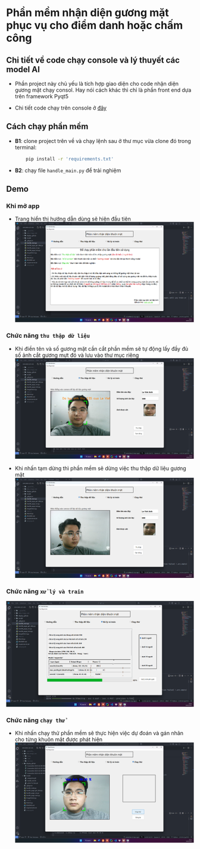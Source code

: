 # Phần mềm nhận diện gương mặt phục vụ cho điểm danh hoặc chấm công

## Chi tiết về code chạy console và lý thuyết các model AI
- Phần project này chủ yếu là tích hợp giao diện cho code nhận diện gương mặt chạy consol. Hay nói cách khác thì chỉ là phần front end dựa trên framework Pyqt5 

- Chi tiết code chạy trên console ở [đây](https://github.com/vietanhlee/face-recognition-Qt5)
## Cách chạy phần mềm

- **B1**: clone project trên về và chạy lệnh sau ở thư mục vừa clone đó trong terminal:
    ``` bash
        pip install -r 'requirements.txt'
    ```

- **B2**: chạy file `handle_main.py` để trải nghiệm
## Demo

### Khi mở app
- Trang hiển thị hướng dẫn dùng sẽ hiện đầu tiên
![](https://raw.githubusercontent.com/vietanhlee/face-recognition-Qt5/refs/heads/main/display_github/Screenshot%202025-02-10%20200413.png)

### Chức năng `thu thập dữ liệu` 
- Khi điền tên và số gương mặt cần cắt phần mềm sẽ tự động lấy đầy đủ số ảnh cắt gương mựt đó và lưu vào thư mục riêng
![](https://raw.githubusercontent.com/vietanhlee/face-recognition-Qt5/refs/heads/main/display_github/Screenshot%202025-02-10%20200519.png)

- Khi nhấn tạm dừng thì phần mềm sẽ dừng việc thu thập dữ liệu gương mặt
![](https://raw.githubusercontent.com/vietanhlee/face-recognition-Qt5/refs/heads/main/display_github/Screenshot%202025-02-10%20200610.png)

### Chức năng `xử lý và train`
![](https://raw.githubusercontent.com/vietanhlee/face-recognition-Qt5/refs/heads/main/display_github/Screenshot%202025-02-10%20200633.png)

### Chức năng `chạy thử`
- Khi nhấn chạy thử phần mềm sẽ thực hiện việc dự đoán và gán nhãn cho từng khuôn mặt được phát hiện
![](https://raw.githubusercontent.com/vietanhlee/face-recognition-Qt5/refs/heads/main/display_github/Screenshot%202025-02-10%20201258.png)
